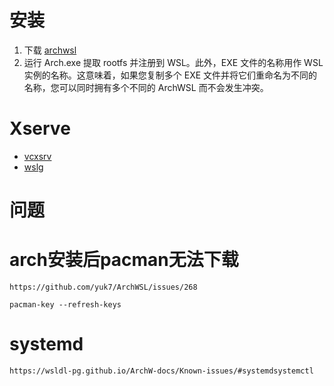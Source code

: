 # 安装
  1. 下载 [archwsl](https://github.com/yuk7/ArchWSL)
  2. 运行 Arch.exe 提取 rootfs 并注册到 WSL。此外，EXE 文件的名称用作 WSL 实例的名称。这意味着，如果您复制多个 EXE 文件并将它们重命名为不同的名称，您可以同时拥有多个不同的 ArchWSL 而不会发生冲突。

# Xserve
  - [vcxsrv](https://sourceforge.net/projects/vcxsrv/)
  - [wslg](https://github.com/microsoft/wslg)

# 问题
  # arch安装后pacman无法下载
  ```
  https://github.com/yuk7/ArchWSL/issues/268

  pacman-key --refresh-keys
  ```
  
  # systemd
  ```
  https://wsldl-pg.github.io/ArchW-docs/Known-issues/#systemdsystemctl
  ```